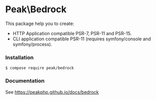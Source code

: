 # Peak\Bedrock

This package help you to create:
 - HTTP Application compatible PSR-7, PSR-11 and PSR-15.
 - CLI application compatible PSR-11 (requires symfony/console and symfony/process).

### Installation

```
$ compose require peak/bedrock
```

### Documentation

See https://peakphp.github.io/docs/bedrock